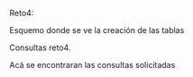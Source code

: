 Reto4:

Esquemo donde se ve la creación de las tablas

Consultas reto4.

Acá se encontraran las consultas solicitadas
